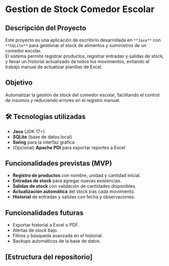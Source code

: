 # Gestion de Stock Comedor Escolar

## Descripción del Proyecto
Este proyecto es una aplicación de escritorio desarrollada en ``**Java**`` con ``**SQLite**`` para gestionar el stock de alimentos y suministros de un comedor escolar.  
El sistema permite registrar productos, registrar entradas y salidas de stock, y llevar un historial actualizado de todos los movimientos, evitando el trabajo manual de actualizar planillas de Excel.

## Objetivo
Automatizar la gestión de stock del comedor escolar, facilitando el control de insumos y reduciendo errores en el registro manual.

## 🛠️ Tecnologías utilizadas
- **Java** (JDK 17+)
- **SQLite** (base de datos local)
- **Swing** para la interfaz gráfica
- (Opcional) **Apache POI** para exportar reportes a Excel

## Funcionalidades previstas (MVP)
- **Registro de productos** con nombre, unidad y cantidad inicial.
- **Entradas de stock** para agregar nuevas existencias.
- **Salidas de stock** con validación de cantidades disponibles.
- **Actualización automática** del stock tras cada movimiento.
- **Historial** de entradas y salidas con fecha y observaciones.

## Funcionalidades futuras
- Exportar historial a Excel o PDF.
- Alertas de stock bajo.
- Filtros y búsqueda avanzada en el historial.
- Backups automáticos de la base de datos.

## [Estructura del repositorio]
